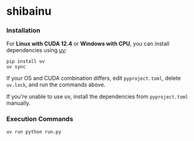 # shibainu

### Installation

For **Linux with CUDA 12.4** or **Windows with CPU**, you can install dependencies using [uv](https://github.com/astral-sh/uv):

```
pip install uv
uv sync
```

If your OS and CUDA combination differs, edit `pyproject.toml`, delete `uv.lock`, and run the commands above.

If you're unable to use uv, install the dependencies from `pyproject.toml` manually.

### Execution Commands

```
uv run python run.py
```
